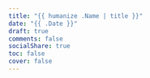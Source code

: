 ```yaml
---
title: "{{ humanize .Name | title }}"
date: "{{ .Date }}"
draft: true
comments: false
socialShare: true
toc: false
cover: false
---
```

